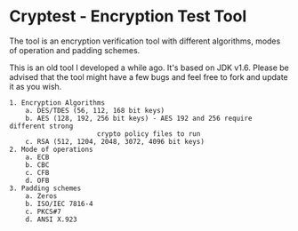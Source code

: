# Cryptest - Encryption Test Tool

The tool is an encryption verification tool with different algorithms, modes of operation and padding schemes.

This is an old tool I developed a while ago. It's based on JDK v1.6. 
Please be advised that the tool might have a few bugs and feel free to fork and update it as you wish.

	1. Encryption Algorithms
		a. DES/TDES (56, 112, 168 bit keys)
		b. AES (128, 192, 256 bit keys) - AES 192 and 256 require different strong
						  crypto policy files to run
		c. RSA (512, 1204, 2048, 3072, 4096 bit keys)
	2. Mode of operations
		a. ECB
		b. CBC
		c. CFB
		d. OFB
	3. Padding schemes
		a. Zeros
		b. ISO/IEC 7816-4
		c. PKCS#7
		d. ANSI X.923